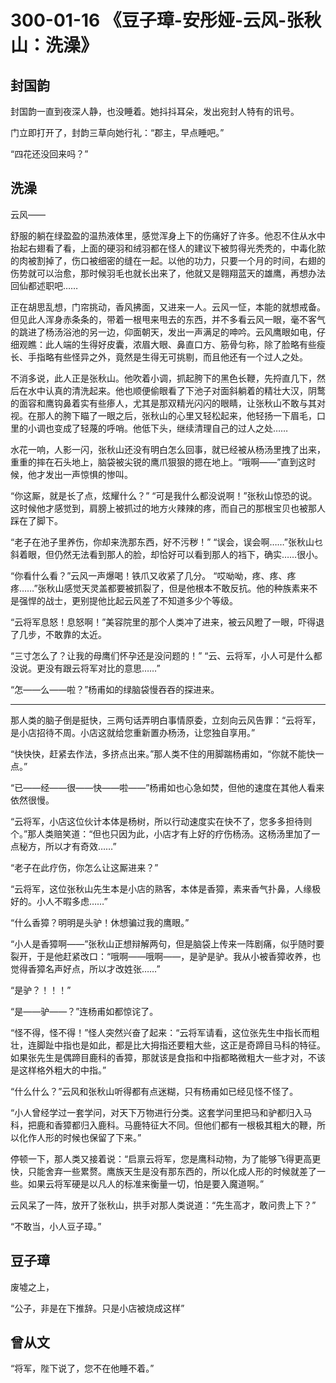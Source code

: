 # 300-01-16 《豆子璋-安彤娅-云风-张秋山：洗澡》

## 封国韵

封国韵一直到夜深人静，也没睡着。她抖抖耳朵，发出宛封人特有的讯号。

门立即打开了，封韵三草向她行礼：“郡主，早点睡吧。”

“四花还没回来吗？”

## 洗澡

云风——

舒服的躺在绿盈盈的温热液体里，感觉浑身上下的伤痛好了许多。他忍不住从水中抬起右翅看了看，上面的硬羽和绒羽都在怪人的建议下被剪得光秃秃的，中毒化脓的肉被割掉了，伤口被细密的缝在一起。以他的功力，只要一个月的时间，右翅的伤势就可以治愈，那时候羽毛也就长出来了，他就又是翱翔蓝天的雄鹰，再想办法回仙都述职吧……

正在胡思乱想，门帘挑动，香风拂面，又进来一人。云风一怔，本能的就想戒备。但见此人浑身赤条条的，带着一根甩来甩去的东西，并不多看云风一眼，毫不客气的跳进了杨汤浴池的另一边，仰面朝天，发出一声满足的呻吟。云风鹰眼如电，仔细观瞧：此人端的生得好皮囊，浓眉大眼、鼻直口方、筋骨匀称，除了脸略有些瘦长、手指略有些怪异之外，竟然是生得无可挑剔，而且他还有一个过人之处。

不消多说，此人正是张秋山。他吹着小调，抓起胯下的黑色长鞭，先捋直几下，然后在水中认真的清洗起来。他也顺便偷眼看了下池子对面斜躺着的精壮大汉，阴鹜的面容和鹰钩鼻着实有些瘆人，尤其是那双精光闪闪的眼睛，让张秋山不敢与其对视。在那人的胯下瞄了一眼之后，张秋山的心里又轻松起来，他轻扬一下眉毛，口里的小调也变成了轻蔑的呼哨。他低下头，继续清理自己的过人之处……

水花一响，人影一闪，张秋山还没有明白怎么回事，就已经被从杨汤里拽了出来，重重的摔在石头地上，脑袋被尖锐的鹰爪狠狠的摁在地上。“哦啊——”直到这时候，他才发出一声惊惧的惨叫。

“你这厮，就是长了点，炫耀什么？”
“可是我什么都没说啊！”张秋山惊恐的说。这时候他才感觉到，肩膀上被抓过的地方火辣辣的疼，而自己的那根宝贝也被那人踩在了脚下。

“老子在池子里养伤，你却来洗那东西，好不污秽！”
“误会，误会啊……”张秋山乜斜着眼，但仍然无法看到那人的脸，却恰好可以看到那人的裆下，确实……很小。

“你看什么看？”云风一声爆喝！铁爪又收紧了几分。
“哎呦呦，疼、疼、疼疼……”张秋山感觉天灵盖都要被抓裂了，但是他根本不敢反抗。他的种族素来不是强悍的战士，更别提他比起云风差了不知道多少个等级。

“云将军息怒！息怒啊！”美容院里的那个人类冲了进来，被云风瞪了一眼，吓得退了几步，不敢靠的太近。

“三寸怎么了？让我的母鹰们怀孕还是没问题的！”
“云、云将军，小人可是什么都没说。更没有跟云将军对比的意思……”

“怎——么——啦？”杨甫如的绿脑袋慢吞吞的探进来。

***

那人类的脑子倒是挺快，三两句话弄明白事情原委，立刻向云风告罪：“云将军，是小店招待不周。小店这就给您重新置办杨汤，让您独自享用。”

“快快快，赶紧去作法，多挤点出来。”那人类不住的用脚踹杨甫如，“你就不能快一点。”

“已——经——很——快——啦——”杨甫如也心急如焚，但他的速度在其他人看来依然很慢。

“云将军，小店这位伙计本体是杨树，所以行动速度实在快不了，您多多担待则个。”那人类赔笑道：“但也只因为此，小店才有上好的疗伤杨汤。这杨汤里加了一点秘方，所以才有奇效……”

“老子在此疗伤，你怎么让这厮进来？”

“云将军，这位张秋山先生本是小店的熟客，本体是香獐，素来香气扑鼻，人缘极好的。小人不暇多虑……”

“什么香獐？明明是头驴！休想骗过我的鹰眼。”

“小人是香獐啊——”张秋山正想辩解两句，但是脑袋上传来一阵剧痛，似乎随时要裂开，于是他赶紧改口：“哦啊——哦啊——，是驴是驴。我从小被香獐收养，也觉得香獐名声好点，所以才改姓张……”

“是驴？！！！”

“是——驴——？”连杨甫如都惊诧了。

“怪不得，怪不得！”怪人突然兴奋了起来：“云将军请看，这位张先生中指长而粗壮，连脚趾中指也是如此，都是比大拇指还要粗大些，这正是奇蹄目马科的特征。如果张先生是偶蹄目鹿科的香獐，那就该是食指和中指都略微粗大一些才对，不该是这样格外粗大的中指。”

“什么什么？”云风和张秋山听得都有点迷糊，只有杨甫如已经见怪不怪了。

“小人曾经学过一套学问，对天下万物进行分类。这套学问里把马和驴都归入马科，把鹿和香獐都归入鹿科。马鹿特征大不同。但他们都有一根极其粗大的鞭，所以化作人形的时候也保留了下来。”

停顿一下，那人类又接着说：“启禀云将军，您是鹰科动物，为了能够飞得更高更快，只能舍弃一些累赘。鹰族天生是没有那东西的，所以化成人形的时候就差了一些。如果云将军硬是以凡人的标准来衡量一切，怕是要入魔道啊。”

云风呆了一阵，放开了张秋山，拱手对那人类说道：“先生高才，敢问贵上下？”

“不敢当，小人豆子璋。”

## 豆子璋

废墟之上，

“公子，非是在下推辞。只是小店被烧成这样”

## 曾从文

“将军，陛下说了，您不在他睡不着。”